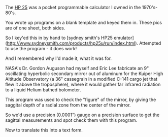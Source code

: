 The [HP 25](https://en.wikipedia.org/wiki/HP-25) was a pocket programmable calculator I owned in the 1970's-80's.

You wrote up programs on a blank template and keyed them in. These pics are of one sheet, both sides.

So I key'ed this in by hand to [sydney smith's HP25 emulator] (http://www.sydneysmith.com/products/hp25u/run/index.html). 
Attempted to use the program - it does work!

And I remembered why I'd made it, what it was for.

NASA's Dr. Gordon Auguson had myself and Eric Lee fabricate an 9" oscillating hyperbolic secondary mirror out of aluminum
for the Kuiper High Altitude Observatory (a 36" cassegrain in a modified C-141 cargo jet that flew it above the troposphere),
where it would gather far infrared radiation to a liquid Helium bathed bolometer.

This program was used to check the "figure" of the mirror, by giving the saggital depth of a radial zone from the center of the mirror.

So we'd use a precision (0.0001") gauge on a precision surface to get the sagittal measurements and spot check them with this program.

Now to translate this into a text form.

